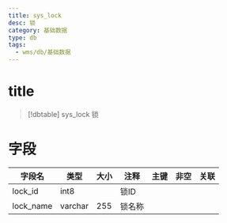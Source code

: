 ```yaml
---
title: sys_lock
desc: 锁
category: 基础数据
type: db
tags:
  - wms/db/基础数据
---
```


# title
>[!dbtable] sys_lock
> 锁

# 字段
| 字段名 | 类型 | 大小 | 注释 | 主键 | 非空 | 关联 |
| --- | --- | --- | --- | --- | --- | --- |
| lock_id | int8 |  | 锁ID |  |  |  |
| lock_name | varchar | 255 | 锁名称 |  |  |  |

